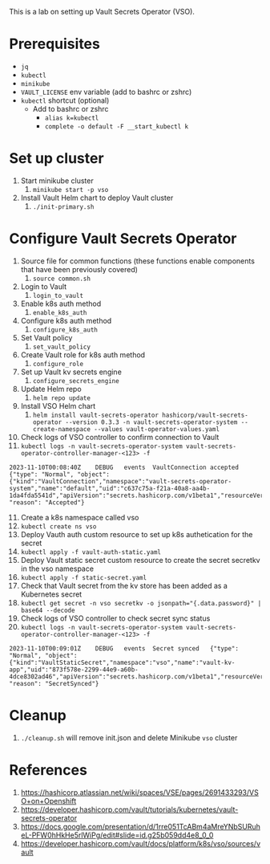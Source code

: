This is a lab on setting up Vault Secrets Operator (VSO).

# Prerequisites

* `jq`
* `kubectl`
* `minikube`
* `VAULT_LICENSE` env variable (add to bashrc or zshrc)
* `kubectl` shortcut (optional)
  * Add to bashrc or zshrc
    * `alias k=kubectl`
    * `complete -o default -F __start_kubectl k`

# Set up cluster

1. Start minikube cluster
   1. `minikube start -p vso`
2. Install Vault Helm chart to deploy Vault cluster
   1. `./init-primary.sh`

# Configure Vault Secrets Operator

1. Source file for common functions (these functions enable components that have been previously covered)
   1. `source common.sh`
2. Login to Vault
   1. `login_to_vault`
3. Enable k8s auth method
   1. `enable_k8s_auth`
4. Configure k8s auth method 
   1. `configure_k8s_auth`
5. Set Vault policy
   1. `set_vault_policy`
6. Create Vault role for k8s auth method
   1. `configure_role`
7. Set up Vault kv secrets engine
   1. `configure_secrets_engine`
8. Update Helm repo
   1. `helm repo update`
9. Install VSO Helm chart
   1. `helm install vault-secrets-operator hashicorp/vault-secrets-operator --version 0.3.3 -n vault-secrets-operator-system --create-namespace --values vault-operator-values.yaml`
10. Check logs of VSO controller to confirm connection to Vault
   1. `kubectl logs -n vault-secrets-operator-system vault-secrets-operator-controller-manager-<123> -f`
```
2023-11-10T00:08:40Z	DEBUG	events	VaultConnection accepted	{"type": "Normal", "object": {"kind":"VaultConnection","namespace":"vault-secrets-operator-system","name":"default","uid":"c637c75a-f21a-40a8-aa4b-1da4fda5541d","apiVersion":"secrets.hashicorp.com/v1beta1","resourceVersion":"731"}, "reason": "Accepted"}
```
11. Create a k8s namespace called vso  
   1. `kubectl create ns vso`
12. Deploy Vauth auth custom resource to set up k8s authetication for the secret
   1. `kubectl apply -f vault-auth-static.yaml`
13. Deploy Vault static secret custom resource to create the secret secretkv in the vso namespace
   1. `kubectl apply -f static-secret.yaml`
14. Check that Vault secret from the kv store has been added as a Kubernetes secret 
   1. `kubectl get secret -n vso secretkv -o jsonpath="{.data.password}" | base64 --decode`
15. Check logs of VSO controller to check secret sync status
   1. `kubectl logs -n vault-secrets-operator-system vault-secrets-operator-controller-manager-<123> -f`
```
2023-11-10T00:09:01Z	DEBUG	events	Secret synced	{"type": "Normal", "object": {"kind":"VaultStaticSecret","namespace":"vso","name":"vault-kv-app","uid":"873f578e-2299-44e9-a60b-4dce8302ad46","apiVersion":"secrets.hashicorp.com/v1beta1","resourceVersion":"774"}, "reason": "SecretSynced"}
```

# Cleanup

1. `./cleanup.sh` will remove init.json and delete Minikube `vso` cluster 

# References

1. https://hashicorp.atlassian.net/wiki/spaces/VSE/pages/2691433293/VSO+on+Openshift
2. https://developer.hashicorp.com/vault/tutorials/kubernetes/vault-secrets-operator
3. https://docs.google.com/presentation/d/1rre051TcABm4aMreYNbSURuheL-PFW0hHkHe5rlWiPg/edit#slide=id.g25b059dd4e8_0_0
4. https://developer.hashicorp.com/vault/docs/platform/k8s/vso/sources/vault